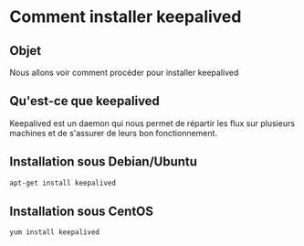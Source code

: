 # Comment installer keepalived

## Objet
Nous allons voir comment procéder pour installer keepalived

## Qu'est-ce que keepalived
Keepalived est un daemon qui nous permet de répartir les flux sur plusieurs machines et de s'assurer de leurs bon fonctionnement. 

## Installation sous Debian/Ubuntu
```bash
apt-get install keepalived
```

## Installation sous CentOS
```bash
yum install keepalived
```


